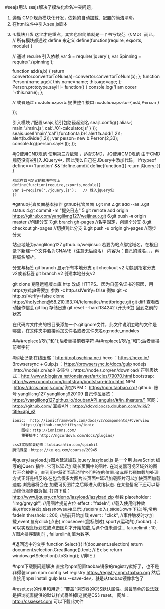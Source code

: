 #seajs用法
seajs解决了模块化命名冲突问题。
  1. 遵循 CMD 规范模块化开发，依赖的自动加载、配置的简洁清晰。
  2. 在html文件中引入sea.js脚本
  3. <script>
seajs.config({
	// Sea.js 的基础路径（修改这个就不是路径就不是相对于seajs文件了）
	base: 'http://example.com/path/to/base/',
	// 别名配置（用变量表示文件，解决路径层级过深和实现路径映射）
	alias: {
		'es5-safe': 'gallery/es5-safe/0.9.3/es5-safe',
		'json': 'gallery/json/1.0.2/json',
		'jquery': 'jquery/jquery/1.10.1/jquery'
	},
	// 路径配置（用变量表示路径，解决路径层级过深的问题）
	paths: {
		'gallery': 'https://a.alipayobjects.com/gallery'
	}
     });
//并发加载模块 a 和模块 b，并在都加载完成时，执行指定回调

seajs.use(['./a', './b'], function(a, b) {
  	a.init();
 	 b.init();
	});
</script>

4.模块开发
这里才是重点，其实也很简单就是一个书写规范（CMD）而已。
// 所有模块都通过 define 来定义
define(function(require, exports, module) {

  // 通过 require 引入依赖
  var $ = require('jquery');
  var Spinning = require('./spinning');

 function add(a,b) {
		return convertor.convertorToNum(a)+convertor.convertorToNum(b);
};
function Person(name,age){
		this.name=name;
		this.age=age;
	};
Person.prototype.sayHi= function() {
	console.log('I am coder '+this.name);
	};

  // 或者通过 module.exports 提供整个接口
 module.exports={
	 	add,Person
	 }

});

引入模块
//配置seajs,给引包路径起别名
seajs.config({
		alias:{
			main:'./main.js',
			cal:'./01-calculator.js'
			}
		});
seajs.use(['main','cal'],function(a,b){
			alert(a.add(1,2));
			alert(b.divide(1,2));
			var person=new b.Person(2,33);
			console.log(person.sayHi());
		});

#jQ使用CMD规范
	使用第三方依赖   ，适配CMD，JQ使用CMD规范
	由于CMD规范没有被引入JQuery中，因此我么自己在JQuery中添加代码。
	if(typeof define==='function' && !define.amd){
	define(function(){
	return jQuery;
	})
	}

	然后在自己定义的模块中写上
	define(function(require,exports,module){
	var $=require('./jquery.js');   // 载入jquery包
	})


#github托管页面基本操作
github托管页面
1.git init 
2.git add --all
3.git status
4.git commit -m "提交日志"
5.git remote add origin https://github.com/yanglilong127/weijinsuo.git
6.git push -u origin master
//创建分支
7.git branch gh-pages    //名字固定，创建个分支
8.git checkout gh-pages  //切换到此分支
9.git push -u origin gh-pages  //同步分支

站点地址为yanglilong127.github.io/weijinsuo
若要为站点绑定域名，在根目录下新建一个文件名为CNAME（注意无后缀名）
内容为：自己的域名，，，再将域名解析。

分支与标签
git branch   显示所有本地分支
git checkout v2   切换到指定分支v2或者标签
git branch v2  创建本地分支v2

git clone <url>  克隆远程版本库
http 改成 HTTPS。
因为自签名证书的原因，用https方式git需要加 参数  -c http.sslVerify=false
例如
git  -c http.sslVerify=false  clone  https://hollychen@58.210.163.74/telematics/mqttbridge.git
git diff 查看改动操作信息
git log  存储日志
git reset --hard 134242  (开头6位) 回到之前的状态

在代码库文件夹的根目录添加一个.gitignore文件，此文件说明忽略的文件是哪些，在文件夹中直接添加文件名或者文件夹名eg:node_modules

####replace(/呀/,"和");后者替换前者字符
###replace(/呀/g,"和");后者替换前者字符


#网址记录
	在线压缩：http://tool.oschina.net/
	hexo  ：https://hexo.io/
	Browsersync + Gulp.js  ：https://browsersync.io/docs/gulp
	nodejs  :http://nodejs.cn/api/
		安装包：https://nodejs.org/en/download/
	正则表达式：http://www.blogjava.net/onejavaer/articles/79070.html
	bootstrap: http://www.runoob.com/bootstrap/bootstrap-intro.html
	NPM :https://docs.npmjs.com/
	淘宝NPM： https://npm.taobao.org/
	github:  账号 yanglilong127  yanglilong920109
		自己作品展览：https://yanglilong127.github.io/doubanAPI_angular/#/in_theaters/1
		官网： https://github.com/
	豆瓣API：https://developers.douban.com/wiki/?title=api_v2

	ionic:  http://ionicframework.com/docs/v2/components/#overview
		https://github.com/driftyco/ionic
		图标：http://ionicons.com/
		重要插件：http://ngcordova.com/docs/plugins/

	css3实现加载动画：tobiasahlin.com/spinkit
	腾讯课堂：https://ke.qq.com/course/20945

#jquery.lazyload.js图片延迟加载
	jquery.lazyload.js 是一个用 JavaScript 编写的jQuery 插件. 它可以延迟加载长页面中的图片. 在浏览器可视区域外的图片不会被载入, 直到用户将页面滚动到它们所在的位置.这与图片预加载的处理方式正好是相反的.在包含很多大图片长页面中延迟加载图片可以加快页面加载速度.浏览器将会在 加载可见图片之后即进入就绪状态. 在某些情况下还可以帮助降低服务器负担. 
	打包下载：http://www.ijquery.cn/demo/lazyload/lazyload.zip
	参数
placeholder : "img/grey.gif",     //用图片提前占位
effect : "fadeIn",    //载入使用何种效果,effect(特效),值有show(直接显示),fadeIn(淡入),slideDown(下拉)等,常用fadeIn
threshold : 200,    //提前开始加载
event : "click",      //事件触发时才加载,event,值有click(点击),mouseover(鼠标划过),sporty(运动的),foobar(…).可以实现鼠标划过或点击图片才开始加载,后两个值未测试…
failurelimit : 10,     //图片排序混乱时 ,
failurelimit,值为数字.
	<script>
	  $(function() {
	      $("img.lazy").lazyload({effect: "fadeIn"});
	  });
	</script>

#返回选中的文字
	function Select(){
		if(document.selection)
			return document.selection.CreatRange().text;   //IE
		else return window.getSelection().toString();   //非IE
	}


#npm下载慢问题解决
	直接给npm配置taobao镜像的registry就好了，也不是非得装cnpm
	npm config set registry https://registry.npm.taobao.org
	然后直接用npm install gulp less --save-dev，就是从taobao镜像拿包了


#reset.css的作用和用途："覆盖"浏览器的CSS默认属性。最最简单的说法就是把浏览器提供的默认样式覆盖掉!这就是CSS reset。
	网址：http://cssreset.com   可以下载此文件
	